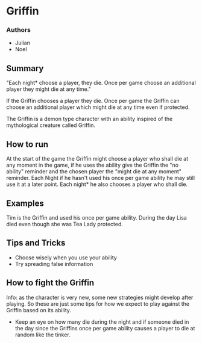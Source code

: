 # Griffin

### Authors
- Julian
- Noel

## Summary

"Each night* choose a player, they die. Once per game choose an additional player they might die at any time."

If the Griffin chooses a player they die. Once per game the Griffin can choose an additional player which might die at any time even if protected.

The Griffin is a demon type character with an ability inspired of the mythological creature called Griffin.

## How to run

At the start of the game the Griffin might choose a player who shall die at any moment in the game, if he uses the ability give the Griffin the "no ability" reminder and the chosen player the "might die at any moment" reminder.
Each Night if he hasn't used his once per game ability he may still use it at a later point. Each night* he also chooses a player who shall die.


## Examples

Tim is the Griffin and used his once per game ability. During the day Lisa died even though she was Tea Lady protected.

## Tips and Tricks

- Choose wisely when you use your ability
- Try spreading false information

## How to fight the Griffin

Info: as the character is very new, some new strategies might develop after playing. So these are just some tips for how we expect to play against the Griffin based on its ability.

- Keep an eye on how many die during the night and if someone died in the day since the Griffins once per game ability causes a player to die at random like the tinker.
